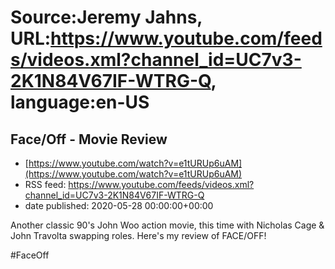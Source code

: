 # Source:Jeremy Jahns, URL:https://www.youtube.com/feeds/videos.xml?channel_id=UC7v3-2K1N84V67IF-WTRG-Q, language:en-US

## Face/Off - Movie Review
 - [https://www.youtube.com/watch?v=e1tURUp6uAM](https://www.youtube.com/watch?v=e1tURUp6uAM)
 - RSS feed: https://www.youtube.com/feeds/videos.xml?channel_id=UC7v3-2K1N84V67IF-WTRG-Q
 - date published: 2020-05-28 00:00:00+00:00

Another classic 90's John Woo action movie, this time with Nicholas Cage & John Travolta swapping roles. Here's my review of FACE/OFF!

#FaceOff

